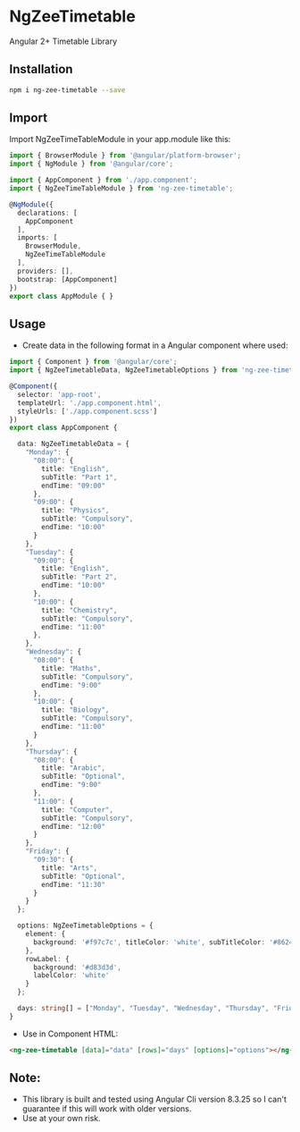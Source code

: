# NgZeeTimetable

Angular 2+ Timetable Library

## Installation
```bash
npm i ng-zee-timetable --save
```

## Import
Import NgZeeTimeTableModule in your app.module like this:

```typescript
import { BrowserModule } from '@angular/platform-browser';
import { NgModule } from '@angular/core';

import { AppComponent } from './app.component';
import { NgZeeTimeTableModule } from 'ng-zee-timetable';

@NgModule({
  declarations: [
    AppComponent
  ],
  imports: [
    BrowserModule,
    NgZeeTimeTableModule
  ],
  providers: [],
  bootstrap: [AppComponent]
})
export class AppModule { }
```

## Usage

* Create data in the following format in a Angular component where used:

```typescript
import { Component } from '@angular/core';
import { NgZeeTimetableData, NgZeeTimetableOptions } from 'ng-zee-timetable';

@Component({
  selector: 'app-root',
  templateUrl: './app.component.html',
  styleUrls: ['./app.component.scss']
})
export class AppComponent {

  data: NgZeeTimetableData = {
    "Monday": {
      "08:00": {
        title: "English",
        subTitle: "Part 1",
        endTime: "09:00"
      },
      "09:00": {
        title: "Physics",
        subTitle: "Compulsory",
        endTime: "10:00"
      }
    },
    "Tuesday": {
      "09:00": {
        title: "English",
        subTitle: "Part 2",
        endTime: "10:00"
      },
      "10:00": {
        title: "Chemistry",
        subTitle: "Compulsory",
        endTime: "11:00"
      },
    },
    "Wednesday": {
      "08:00": {
        title: "Maths",
        subTitle: "Compulsory",
        endTime: "9:00"
      },
      "10:00": {
        title: "Biology",
        subTitle: "Compulsory",
        endTime: "11:00"
      }
    },
    "Thursday": {
      "08:00": {
        title: "Arabic",
        subTitle: "Optional",
        endTime: "9:00"
      },
      "11:00": {
        title: "Computer",
        subTitle: "Compulsory",
        endTime: "12:00"
      }
    },
    "Friday": {
      "09:30": {
        title: "Arts",
        subTitle: "Optional",
        endTime: "11:30"
      }
    }
  };

  options: NgZeeTimetableOptions = {
    element: {
      background: '#f97c7c', titleColor: 'white', subTitleColor: '#862424'
    },
    rowLabel: {
      background: '#d83d3d',
      labelColor: 'white'
    }
  };

  days: string[] = ["Monday", "Tuesday", "Wednesday", "Thursday", "Friday"];
}

```

* Use in Component HTML:
```html
<ng-zee-timetable [data]="data" [rows]="days" [options]="options"></ng-zee-timetable>
```

## Note:
* This library is built and tested using Angular Cli version 8.3.25 so I can't guarantee if this will work with older versions.
* Use at your own risk.
